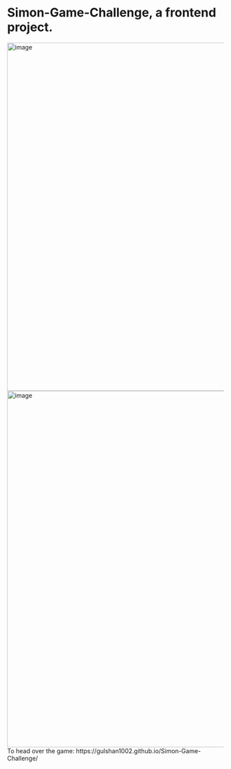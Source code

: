 # Simon-Game-Challenge, a frontend project.
<img width="810" alt="image" src="https://user-images.githubusercontent.com/88340884/174734105-0b32d30f-1746-4069-bcb1-276f7bab1e20.png">
<img width="829" alt="image" src="https://user-images.githubusercontent.com/88340884/174734296-757dd33d-6714-4541-80d2-97231cec970b.png">
To head over the game: https://gulshan1002.github.io/Simon-Game-Challenge/
